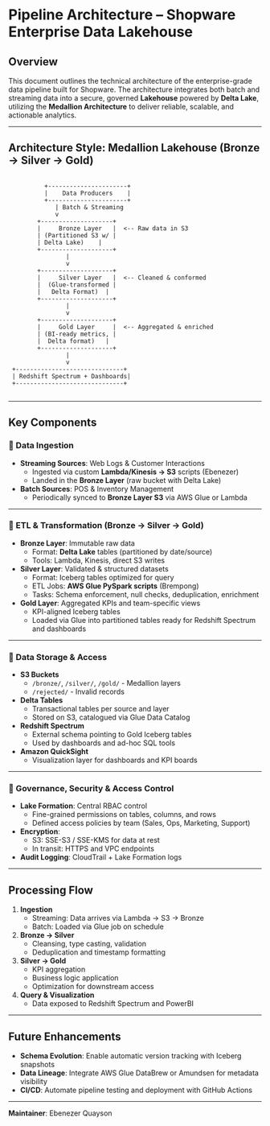 # Pipeline Architecture – Shopware Enterprise Data Lakehouse

## Overview

This document outlines the technical architecture of the enterprise-grade data pipeline built for Shopware. The architecture integrates both batch and streaming data into a secure, governed **Lakehouse** powered by **Delta Lake**, utilizing the **Medallion Architecture** to deliver reliable, scalable, and actionable analytics.

---

## Architecture Style: Medallion Lakehouse (Bronze → Silver → Gold)

```

```
              +----------------------+
              |    Data Producers    |
              +----------------------+
                 | Batch & Streaming
                 v
            +--------------------+
            |     Bronze Layer   |  <-- Raw data in S3
            | (Partitioned S3 w/ |
            | Delta Lake)    |
            +--------------------+
                    |
                    v
            +--------------------+
            |     Silver Layer   |  <-- Cleaned & conformed
            |  (Glue-transformed |
            |   Delta Format)  |
            +--------------------+
                    |
                    v
            +--------------------+
            |     Gold Layer     |  <-- Aggregated & enriched
            | (BI-ready metrics, |
            |  Delta format)   |
            +--------------------+
                    |
                    v
     +------------------------------+
     | Redshift Spectrum + Dashboards|
     +------------------------------+
```

```

---

## Key Components

### 🔁 Data Ingestion

- **Streaming Sources**: Web Logs & Customer Interactions
  - Ingested via custom **Lambda/Kinesis → S3** scripts (Ebenezer)
  - Landed in the **Bronze Layer** (raw bucket with Delta Lake)
- **Batch Sources**: POS & Inventory Management
  - Periodically synced to **Bronze Layer S3** via AWS Glue or Lambda

---

### 🔄 ETL & Transformation (Bronze → Silver → Gold)

- **Bronze Layer**: Immutable raw data
  - Format: **Delta Lake** tables (partitioned by date/source)
  - Tools: Lambda, Kinesis, direct S3 writes
- **Silver Layer**: Validated & structured datasets
  - Format: Iceberg tables optimized for query
  - ETL Jobs: **AWS Glue PySpark scripts** (Brempong)
  - Tasks: Schema enforcement, null checks, deduplication, enrichment
- **Gold Layer**: Aggregated KPIs and team-specific views
  - KPI-aligned Iceberg tables
  - Loaded via Glue into partitioned tables ready for Redshift Spectrum and dashboards

---

### 🏢 Data Storage & Access

- **S3 Buckets**
  - `/bronze/`, `/silver/`, `/gold/` - Medallion layers
  - `/rejected/` - Invalid records
- **Delta Tables**
  - Transactional tables per source and layer
  - Stored on S3, catalogued via Glue Data Catalog
- **Redshift Spectrum**
  - External schema pointing to Gold Iceberg tables
  - Used by dashboards and ad-hoc SQL tools
- **Amazon QuickSight**
  - Visualization layer for dashboards and KPI boards

---

### 🔐 Governance, Security & Access Control

- **Lake Formation**: Central RBAC control
  - Fine-grained permissions on tables, columns, and rows
  - Defined access policies by team (Sales, Ops, Marketing, Support)
- **Encryption**:
  - S3: SSE-S3 / SSE-KMS for data at rest
  - In transit: HTTPS and VPC endpoints
- **Audit Logging**: CloudTrail + Lake Formation logs

---

## Processing Flow

1. **Ingestion**
   - Streaming: Data arrives via Lambda → S3 → Bronze
   - Batch: Loaded via Glue job on schedule
2. **Bronze → Silver**
   - Cleansing, type casting, validation
   - Deduplication and timestamp formatting
3. **Silver → Gold**
   - KPI aggregation
   - Business logic application
   - Optimization for downstream access
4. **Query & Visualization**
   - Data exposed to Redshift Spectrum and PowerBI

---

## Future Enhancements

- **Schema Evolution**: Enable automatic version tracking with Iceberg snapshots
- **Data Lineage**: Integrate AWS Glue DataBrew or Amundsen for metadata visibility
- **CI/CD**: Automate pipeline testing and deployment with GitHub Actions

---

**Maintainer**: Ebenezer Quayson  



